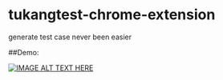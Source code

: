 # tukangtest-chrome-extension
generate test case never been easier 

##Demo:

[![IMAGE ALT TEXT HERE](http://img.youtube.com/vi/-oPAHoTeDmg/0.jpg)](http://www.youtube.com/watch?v=-oPAHoTeDmg)
